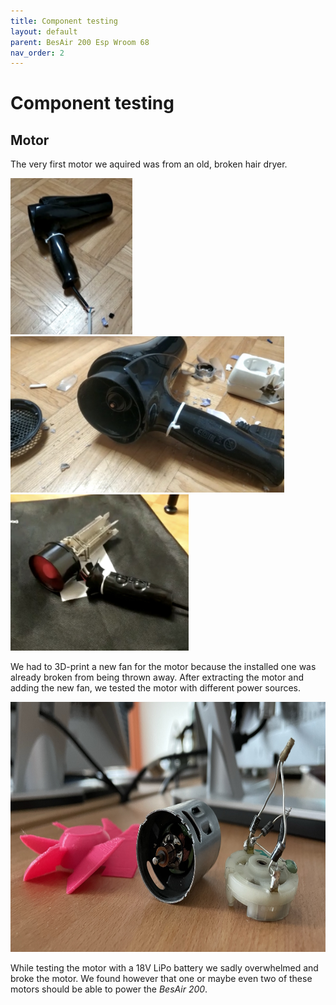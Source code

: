 ```yaml
---
title: Component testing
layout: default
parent: BesAir 200 Esp Wroom 68
nav_order: 2
---
```


# Component testing

## Motor

The very first motor we aquired was from an old, broken hair dryer.

<!-- Theoretically, this should also work but it will be displayed weired in the vscode viewer. -->
<!-- ![Broken hair dryer](assets/ba_hairdryer.png){: width="250" } -->
<img alt="Broken hair dryer" src="assets/ba_hairdryer.png" height="250">
<img alt="Slightly dismanteled hairdryer" src="assets/ba_hairdryer-2.png" height="250">
<img alt="Dismanteled hairdryer" src="assets/ba_debloated-hairdryer.png" height="250">

We had to 3D-print a new fan for the motor because the installed one was already broken from being thrown away.
After extracting the motor and adding the new fan, we tested the motor with different power sources.

<img alt="Dismanteled hairdryer" src="assets/ba_deconstructed-motor.JPEG" height="400">

While testing the motor with a 18V LiPo battery we sadly overwhelmed and broke the motor.
We found however that one or maybe even two of these motors should be able to power the *BesAir 200*.

